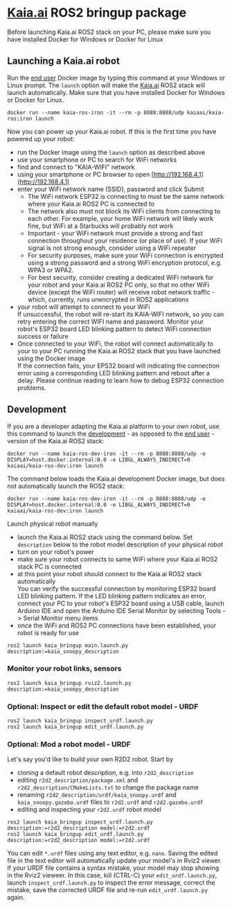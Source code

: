 # [Kaia.ai](https://kaia.ai/) ROS2 bringup package

Before launching Kaia.ai ROS2 stack on your PC, please make sure you have installed
Docker for Windows or Docker for Linux

## Launching a Kaia.ai robot
Run the [end user](https://hub.docker.com/r/kaiaai/kaia-ros) Docker image by typing this command
at your Windows or Linux prompt. The `launch` option will make the [Kaia.ai](https://kaia.ai)
ROS2 stack will launch automatically. Make sure that you have installed Docker for Windows or Docker for Linux.
```
docker run --name kaia-ros-iron -it --rm -p 8888:8888/udp kaiaai/kaia-ros:iron launch
```

Now you can power up your Kaia.ai robot. If this is the first time you have powered up
your robot:
- run the Docker image using the `launch` option as described above
- use your smartphone or PC to search for WiFi networks
- find and connect to "KAIA-WIFI" network
- using your smartphone or PC browser to open [http://192.168.4.1](http://192.168.4.1)
- enter your WiFi network name (SSID), password and click Submit  
  - The WiFi network ESP32 is connecting to must be the same network where your Kaia.ai ROS2 PC
is connected to
  - The network also must not block its WiFi clients from connecting to each
other. For example, your home WiFi network will likely work fine, but WiFi at a Starbucks
will probably not work
  - Important - your WiFi network must provide a strong and fast connection throughout
your residence (or place of use). If your WiFi signal is not strong enough, consider
using a WiFi repeater
  - For security purposes, make sure your WiFi connection is encrypted using a strong
password and a strong WiFi encryption protocol, e.g. WPA3 or WPA2.
  - For best security, consider creating a dedicated WiFi network for your robot and
your Kaia.ai ROS2 PC only, so that no other WiFi device (except the WiFi router) will
receive robot network traffic - which, currently, runs unencrypted in ROS2 applications
- your robot will attempt to connect to your WiFi  
If unsuccessful, the robot will re-start its KAIA-WIFI network, so you can retry entering
the correct WIFI name and password. Monitor your robot's ESP32 board LED blinking pattern
to detect WiFi connection success or failure
- Once connected to your WiFi, the robot will connect automatically to your to your PC
running the Kaia.ai ROS2 stack that you have launched using the Docker image  
If the connection fails, your EPS32 board will indicating the connection error using
a corresponding LED blinking pattern and reboot after a delay. Please continue reading
to learn how to debug ESP32 connection problems.

## Development
If you are a developer adapting the Kaia.ai platform to your own robot, use this command to
launch the [development](https://hub.docker.com/r/kaiaai/kaia-ros-dev) - as opposed to the
[end user](https://hub.docker.com/r/kaiaai/kaia-ros) - version of the Kaia.ai ROS2 stack:
```
docker run --name kaia-ros-dev-iron -it --rm -p 8888:8888/udp -e DISPLAY=host.docker.internal:0.0 -e LIBGL_ALWAYS_INDIRECT=0 kaiaai/kaia-ros-dev:iron launch
```

The command below loads the Kaia.ai development Docker image, but does not automatically launch the ROS2 stack:
```
docker run --name kaia-ros-dev-iron -it --rm -p 8888:8888/udp -e DISPLAY=host.docker.internal:0.0 -e LIBGL_ALWAYS_INDIRECT=0 kaiaai/kaia-ros-dev:iron launch
```

Launch physical robot manually
- launch the Kaia.ai ROS2 stack using the command below. Set `description` below to the
robot model description of your physical robot
- turn on your robot's power
- make sure your robot connects to same WiFi where your Kaia.ai ROS2 stack PC is connected
- at this point your robot should connect to the Kaia.ai ROS2 stack automatically  
You can verify the successful connection by monitoring ESP32 board LED blinking pattern.
If the LED blinking pattern indicates an error, connect your PC to your robot's ESP32 board
using a USB cable, launch Arduino IDE and open the Arduino IDE Serial Monitor by
selecting Tools -> Serial Monitor menu items
- once the WiFi and ROS2 PC connections have been established, your robot is ready for use
```
ros2 launch kaia_bringup main.launch.py description:=kaia_snoopy_description
```

### Monitor your robot links, sensors
```
ros2 launch kaia_bringup rviz2.launch.py description:=kaia_snoopy_description
```

### Optional: Inspect or edit the default robot model - URDF
```
ros2 launch kaia_bringup inspect_urdf.launch.py
ros2 launch kaia_bringup edit_urdf.launch.py
```
### Optional: Mod a robot model - URDF
Let's say you'd like to build your own R2D2 robot. Start by
- cloning a default robot description, e.g. into `r2d2_description`
- editing `r2d2_description/package.xml` and `r2d2_description/CMakeLists.txt` to change the
package name
- renaming `r2d2_description/urdf/kaia_snoopy.urdf` and `kaia_snoopy.gazebo.urdf` files to
`r2d2.urdf` and `r2d2.gazebo.urdf`
- editing and inspecting your `r2d2.urdf` robot model
```
ros2 launch kaia_bringup inspect_urdf.launch.py description:=r2d2_description model:=r2d2.urdf
ros2 launch kaia_bringup edit_urdf.launch.py description:=r2d2_description model:=r2d2.urdf
```
You can edit `*.urdf` files using any text editor, e.g. `nano`. Saving the edited file in the
text editor will automatically update your model's in Rviz2 viewer. If your URDF file contains
a syntax mistake, your model may stop showing in the Rviz2 vieweer. In this case, kill (CTRL-C)
your `edit_urdf.launch.py`, launch `inspect_urdf.launch.py` to inspect the error message,
correct the mistake, save the corrected URDF file and re-run `edit_urdf.launch.py` again.
